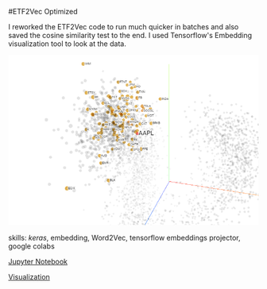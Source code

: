 #ETF2Vec Optimized

I reworked the ETF2Vec code to run much quicker in batches and also saved the cosine similarity test to the end. I used Tensorflow's Embedding visualization tool to look at the data.

![AAPL visualization](https://github.com/ryanjameskim/ryanjameskim.github.io/blob/master/images/ETF2VecAAPLexample.PNG)

skills: _keras_, embedding, Word2Vec, tensorflow embeddings projector, google colabs

[Jupyter Notebook](https://github.com/ryanjameskim/public/blob/master/210427%20ETF2Vec%20Batch%20Implementation.ipynb)

[Visualization](https://projector.tensorflow.org/?config=https://gist.githubusercontent.com/ryanjameskim/0e408ac0fac14a2a811a4979d22a3715/raw/2ad177885ee9109a74ce4e3163a289845559a4ea/etf2vecjson.json)
